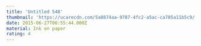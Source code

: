 ```yaml
---
title: 'Untitled 548'
thumbnail: 'https://ucarecdn.com/5a8874aa-9787-4fc2-a5ac-ca785a11b5c9/'
date: 2015-06-27T06:55:44.000Z
material: Ink on paper
rating: 4
---
```

